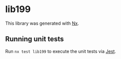 # lib199

This library was generated with [Nx](https://nx.dev).


## Running unit tests

Run `nx test lib199` to execute the unit tests via [Jest](https://jestjs.io).


